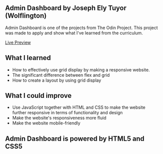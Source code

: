 Admin Dashboard by Joseph Ely Tuyor (Wolflington)
----------
Admin Dashboard is one of the projects from The Odin Project. This project was made to apply and show what I've learned from the curriculum.

[Live Preview](https://wolflington.github.io/admin-dashboard/)

What I learned
-----------
- How to effectively use grid display by making a responsive website.
- The significant difference between flex and grid
- How to create a layout by using grid display

What I could improve 
-----------
- Use JavaScript together with HTML and CSS to make the website further responsive in terms of functionality and design
- Make the website's responsiveness more fluid
- Make the website mobile-friendly

Admin Dashboard is powered by HTML5 and CSS5
-----------
